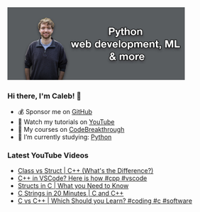 <img src="github-cover-photo-my-face.jpg" width="400px" />

### Hi there, I'm Caleb! 🍛

- 💰 Sponsor me on [GitHub](https://github.com/sponsors/CalebCurry)
- 🎥 Watch my tutorials on [YouTube](https://www.youtube.com/calebthevideomaker2)
- 📗 My courses on [CodeBreakthrough](https://www.codebreakthrough.com)
- 🤔 I’m currently studying: [Python](https://www.youtube.com/watch?v=s3IvdkCq2_c&t=4254s)

### Latest YouTube Videos
<!-- YOUTUBE:START -->
- [Class vs Struct | C++ &lpar;What&#39;s the Difference?&rpar;](https://www.youtube.com/watch?v=TeHlfLf9v1k)
- [C++ in VSCode? Here is how #cpp #vscode](https://www.youtube.com/watch?v=lM3-T06Q6Yo)
- [Structs in C | What you Need to Know](https://www.youtube.com/watch?v=IAvfAC4H_0s)
- [C Strings in 20 Minutes | C and C++](https://www.youtube.com/watch?v=Z2eSSOrBHnA)
- [C vs C++ | Which Should you Learn? #coding #c #software](https://www.youtube.com/watch?v=NJB7IvQvYtg)
<!-- YOUTUBE:END -->
